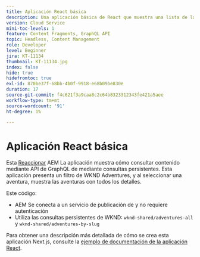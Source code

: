 ```yaml
---
title: Aplicación React básica
description: Una aplicación básica de React que muestra una lista de las aventuras de WKND y sus detalles
version: Cloud Service
mini-toc-levels: 1
feature: Content Fragments, GraphQL API
topic: Headless, Content Management
role: Developer
level: Beginner
jira: KT-11134
thumbnail: KT-11134.jpg
index: false
hide: true
hidefromtoc: true
exl-id: 870be37f-68bb-4b0f-9918-e68b09be830e
duration: 17
source-git-commit: f4c621f3a9caa8c2c64b8323312343fe421a5aee
workflow-type: tm+mt
source-wordcount: '91'
ht-degree: 1%

---
```


# Aplicación React básica

Esta [Reaccionar](https://reactjs.org/) AEM La aplicación muestra cómo consultar contenido mediante API de GraphQL de mediante consultas persistentes. Esta aplicación presenta un filtro de WKND Adventures, y al seleccionar una aventura, muestra las aventuras con todos los detalles.

Este código:

+ AEM Se conecta a un servicio de publicación de y no requiere autenticación
+ Utiliza las consultas persistentes de WKND: `wknd-shared/adventures-all` y `wknd-shared/adventures-by-slug`

Para obtener una descripción más detallada de cómo se crea esta aplicación Next.js, consulte la [ejemplo de documentación de la aplicación React](../example-apps/react-app.md).
